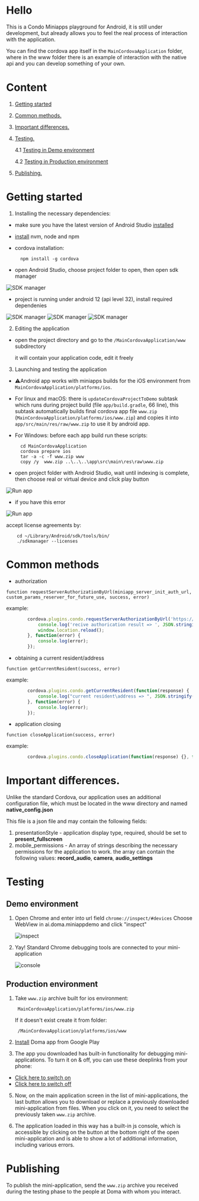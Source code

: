 # Hello

This is a Condo Miniapps playground for Android, it is still under development, but already allows you to feel the real process of interaction with the application.

You can find the cordova app itself in the `MainCordovaApplication` folder, where in the www folder there is an example of interaction with the native api and you can develop something of your own.



# Content
1. [Getting started](#getting_started)
2. [Common methods.](#common_methods)
3. [Important differences.](#important_differences)
4. [Testing.](#testing)

   4.1 [Testing in Demo environment](#testing-demo)

   4.2 [Testing in Production environment](#testing-production)
5. [Publishing.](#publishing)


# Getting started <a name="getting_started"></a>

1. Installing the necessary dependencies:

- make sure you have the latest version of Android Studio [installed](https://developer.android.com/studio/install)

- [install](https://github.com/nvm-sh/nvm#installing-and-updating) nvm, node and npm 

- cordova installation:

        npm install -g cordova
- open Android Studio, choose project folder to open, then open sdk manager

![SDK manager](./screenshots/sdk_mgr.png)

- project is running under android 12 (api level 32), install required dependenies

![SDK manager](./screenshots/sdk_mgr1.png)
![SDK manager](./screenshots/sdk_mgr2.png)
![SDK manager](./screenshots/sdk_mgr3.png)

2. Editing the application

- open the project directory and go to the `/MainCordovaApplication/www` subdirectory

  it will contain your application code, edit it freely

3. Launching and testing the application
- ⚠️Android app works with miniapps builds for the iOS environment from `MainCordovaApplication/platforms/ios`.

- For linux and macOS: there is `updateCordovaProjectToDemo` subtask which runs during project build (file `app/build.gradle`, 66 line), this subtask automatically builds final cordova app file `www.zip` (`MainCordovaApplication/platforms/ios/www.zip`) and copies it into `app/src/main/res/raw/www.zip` to use it by android app.
- For Windows: before each app build run these scripts:
        
        cd MainCordovaApplication
        cordova prepare ios
        tar -a -c -f www.zip www
        copy /y  www.zip ..\..\..\app\src\main\res\raw\www.zip

- open project folder with Android Studio, wait until indexing is complete, then choose real or virtual device and click play button

![Run app](./screenshots/run_app.png)

- if you have this error

![Run app](./screenshots/license.png)

accept license agreements by:

        cd ~/Library/Android/sdk/tools/bin/
        ./sdkmanager --licenses



# Common methods <a name="common_methods"></a>
- authorization


`function requestServerAuthorizationByUrl(miniapp_server_init_auth_url, custom_params_reserver_for_future_use, success, error)`

example:

```javascript  
        cordova.plugins.condo.requestServerAuthorizationByUrl('https://miniapp.d.doma.ai/oidc/auth', {}, function(response) {
            console.log('recive authorication result => ', JSON.stringify(response));
            window.location.reload();
        }, function(error) {
            console.log(error);
        });
```

- obtaining a current resident/address

`function getCurrentResident(success, error)`

  example:
```javascript  
        cordova.plugins.condo.getCurrentResident(function(response) {
            console.log("current resident\address => ", JSON.stringify(response));
        }, function(error) {
            console.log(error);
        });
```


- application closing

`function closeApplication(success, error)`

  example:
```javascript  
        cordova.plugins.condo.closeApplication(function(response) {}, function(error) {});
```



# Important differences. <a name="important_differences"></a>
Unlike the standard Cordova, our application uses an additional configuration file, which must be located in the www directory and named **native_config.json**

This file is a json file and may contain the following fields:

1. presentationStyle - application display type, required, should be set to **present_fullscreen**
2. mobile_permissions - An array of strings describing the necessary permissions for the application to work. the array can contain the following values: **record_audio**, **camera**, **audio_settings**



# Testing  <a name="testing"></a>

## Demo environment  <a name="testing-demo"></a>

1. Open Chrome and enter into url field `chrome://inspect/#devices`
Choose WebView in ai.doma.miniappdemo and click "inspect"

   ![inspect](./screenshots/inspect.png)

2. Yay! Standard Chrome debugging tools are connected to your mini-application

   ![console](./screenshots/console.png)

## Production environment  <a name="testing-production"></a>

1. Take `www.zip` archive built for ios environment:

        MainCordovaApplication/platforms/ios/www.zip

    If it doesn't exist create it from folder:

        /MainCordovaApplication/platforms/ios/www

2. [Install](https://play.google.com/store/apps/details?id=ai.doma.client) Doma app from Google Play

3. The app you downloaded has built-in functionality for debugging mini-applications. To turn it on & off, you can use these deeplinks from your phone:

- [Click here to switch on](https://mobile.doma.ai/api/mobile/partners/miniapps/enable-local.html)
- [Click here to switch off](https://mobile.doma.ai/api/mobile/partners/miniapps/disable-local.html)

5. Now, on the main application screen in the list of mini-applications, the last button allows you to download or replace a previously downloaded mini-application from files. When you click on it, you need to select the previously taken `www.zip` archive.

6. The application loaded in this way has a built-in js console, which is accessible by clicking on the button at the bottom right of the open mini-application and is able to show a lot of additional information, including various errors.


# Publishing <a name="publishing"></a>
To publish the mini-application, send the `www.zip` archive you received during the testing phase to the people at Doma with whom you interact.   
        